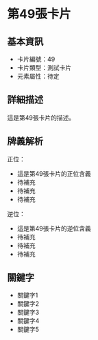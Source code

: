 # 第49張卡片

## 基本資訊
- 卡片編號：49
- 卡片類型：測試卡片
- 元素屬性：待定

## 詳細描述
這是第49張卡片的描述。

## 牌義解析
正位：
- 這是第49張卡片的正位含義
- 待補充
- 待補充
- 待補充

逆位：
- 這是第49張卡片的逆位含義
- 待補充
- 待補充
- 待補充

## 關鍵字
- 關鍵字1
- 關鍵字2
- 關鍵字3
- 關鍵字4
- 關鍵字5
